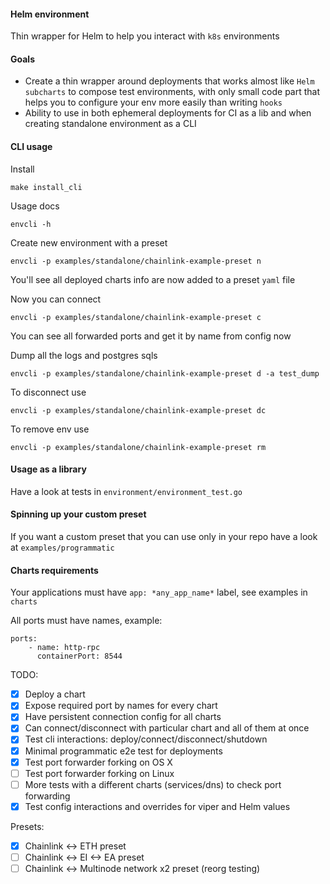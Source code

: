 #### Helm environment
Thin wrapper for Helm to help you interact with `k8s` environments

#### Goals
- Create a thin wrapper around deployments that works almost like `Helm subcharts` to compose test environments, with only small code part that helps you to configure your env more easily than writing `hooks`
- Ability to use in both ephemeral deployments for CI as a lib and when creating standalone environment as a CLI

#### CLI usage
Install
```
make install_cli
```
Usage docs
```
envcli -h
```

Create new environment with a preset
```
envcli -p examples/standalone/chainlink-example-preset n
```
You'll see all deployed charts info are now added to a preset `yaml` file

Now you can connect
```
envcli -p examples/standalone/chainlink-example-preset c
```
You can see all forwarded ports and get it by name from config now

Dump all the logs and postgres sqls
```
envcli -p examples/standalone/chainlink-example-preset d -a test_dump
```

To disconnect use
```
envcli -p examples/standalone/chainlink-example-preset dc
```
To remove env use
```
envcli -p examples/standalone/chainlink-example-preset rm
```

#### Usage as a library
Have a look at tests in `environment/environment_test.go`

#### Spinning up your custom preset
If you want a custom preset that you can use only in your repo have a look at `examples/programmatic`

#### Charts requirements
Your applications must have `app: *any_app_name*` label, see examples in `charts`

All ports must have names, example:
```
ports:
    - name: http-rpc
      containerPort: 8544
```

TODO:
- [x] Deploy a chart
- [x] Expose required port by names for every chart
- [x] Have persistent connection config for all charts
- [x] Can connect/disconnect with particular chart and all of them at once
- [x] Test cli interactions: deploy/connect/disconnect/shutdown
- [x] Minimal programmatic e2e test for deployments
- [x] Test port forwarder forking on OS X
- [ ] Test port forwarder forking on Linux
- [ ] More tests with a different charts (services/dns) to check port forwarding
- [x] Test config interactions and overrides for viper and Helm values

Presets:
- [x] Chainlink <-> ETH preset
- [ ] Chainlink <-> EI <-> EA preset
- [ ] Chainlink <-> Multinode network x2 preset (reorg testing)